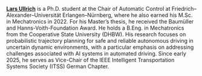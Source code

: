 **[Lars Ullrich](https://www.linkedin.com/in/lars-ullrich)** is a Ph.D. student at the Chair of Automatic Control at Friedrich–Alexander–Universität Erlangen–Nürnberg, where he also earned his M.Sc. in Mechatronics in 2022. For his Master’s thesis, he received the Baumüller and Hanns-Voith-Foundation Award. He holds a B.Eng. in Mechatronics from the Cooperative State University (DHBW). His research focuses on probabilistic trajectory planning for safe and reliable autonomous driving in uncertain dynamic environments, with a particular emphasis on addressing challenges associated with AI systems in automated driving. Since early 2025, he serves as Vice-Chair of the IEEE Intelligent Transportation Systems Society (ITSS) German Chapter.